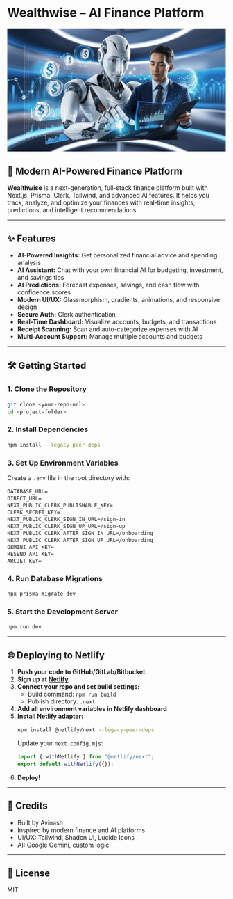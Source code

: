 # Wealthwise – AI Finance Platform

![Wealthwise Banner](public/banner.jpeg)

## 🚀 Modern AI-Powered Finance Platform

**Wealthwise** is a next-generation, full-stack finance platform built with Next.js, Prisma, Clerk, Tailwind, and advanced AI features. It helps you track, analyze, and optimize your finances with real-time insights, predictions, and intelligent recommendations.

---

## ✨ Features

- **AI-Powered Insights:** Get personalized financial advice and spending analysis
- **AI Assistant:** Chat with your own financial AI for budgeting, investment, and savings tips
- **AI Predictions:** Forecast expenses, savings, and cash flow with confidence scores
- **Modern UI/UX:** Glassmorphism, gradients, animations, and responsive design
- **Secure Auth:** Clerk authentication
- **Real-Time Dashboard:** Visualize accounts, budgets, and transactions
- **Receipt Scanning:** Scan and auto-categorize expenses with AI
- **Multi-Account Support:** Manage multiple accounts and budgets

---

## 🛠️ Getting Started

### 1. **Clone the Repository**

```bash
git clone <your-repo-url>
cd <project-folder>
```

### 2. **Install Dependencies**

```bash
npm install --legacy-peer-deps
```

### 3. **Set Up Environment Variables**

Create a `.env` file in the root directory with:

```
DATABASE_URL=
DIRECT_URL=
NEXT_PUBLIC_CLERK_PUBLISHABLE_KEY=
CLERK_SECRET_KEY=
NEXT_PUBLIC_CLERK_SIGN_IN_URL=/sign-in
NEXT_PUBLIC_CLERK_SIGN_UP_URL=/sign-up
NEXT_PUBLIC_CLERK_AFTER_SIGN_IN_URL=/onboarding
NEXT_PUBLIC_CLERK_AFTER_SIGN_UP_URL=/onboarding
GEMINI_API_KEY=
RESEND_API_KEY=
ARCJET_KEY=
```

### 4. **Run Database Migrations**

```bash
npx prisma migrate dev
```

### 5. **Start the Development Server**

```bash
npm run dev
```

---

## 🌐 Deploying to Netlify

1. **Push your code to GitHub/GitLab/Bitbucket**
2. **Sign up at [Netlify](https://www.netlify.com/)**
3. **Connect your repo and set build settings:**
   - Build command: `npm run build`
   - Publish directory: `.next`
4. **Add all environment variables in Netlify dashboard**
5. **Install Netlify adapter:**
   ```bash
   npm install @netlify/next --legacy-peer-deps
   ```
   Update your `next.config.mjs`:
   ```js
   import { withNetlify } from "@netlify/next";
   export default withNetlify({});
   ```
6. **Deploy!**

---

## 🙏 Credits

- Built by Avinash
- Inspired by modern finance and AI platforms
- UI/UX: Tailwind, Shadcn UI, Lucide Icons
- AI: Google Gemini, custom logic

---

## 📄 License

MIT
